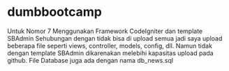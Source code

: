 # dumbbootcamp

Untuk Nomor 7 Menggunakan Framework CodeIgniter dan template SBAdmin
Sehubungan dengan tidak bisa di upload semua jadi saya upload beberapa file seperti views, controller, models, config, dll.
Namun tidak dengan template SBAdmin dikarenakan melebihi kapasitas upload pada github.
File Database juga ada dengan nama db_news.sql
